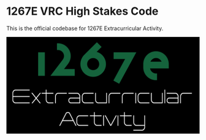 # 1267E VRC High Stakes Code
This is the official codebase for 1267E Extracurricular Activity.

![1267E Extracurricular Activity Logo](https://github.com/Elfking29/1267E_High_Stakes/blob/main/Z_Random_Files/Logo.JPG)